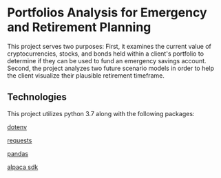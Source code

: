 # Portfolios Analysis for Emergency and Retirement Planning

This project serves two purposes:
First, it examines the current value of cryptocurrencies, stocks, and bonds held within a client's portfolio to determine if they can be used to fund an emergency savings account. 
Second, the project analyzes two future scenario models in order to help the client visualize their plausible retirement timeframe. 

## Technologies

This project utilizes python 3.7 along with the following packages:

[dotenv](https://pypi.org/project/python-dotenv/)

[requests](https://pypi.org/project/requests/)

[pandas](https://pandas.pydata.org/)

[alpaca sdk](https://pypi.org/project/alpaca-trade-api/)
